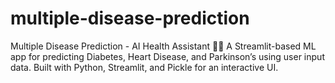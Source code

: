 # multiple-disease-prediction
Multiple Disease Prediction - AI Health Assistant 🏥🔬 A Streamlit-based ML app for predicting Diabetes, Heart Disease, and Parkinson’s using user input data. Built with Python, Streamlit, and Pickle for an interactive UI. 

